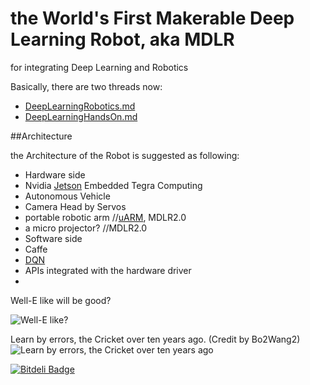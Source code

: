 # the World's First Makerable Deep Learning Robot, aka MDLR

for integrating Deep Learning and Robotics

Basically, there are two threads now:

* [DeepLearningRobotics.md](https://github.com/NirViaje/DeepLearningRobotics/blob/master/DeepLearningRobotics.md)
* [DeepLearningHandsOn.md](https://github.com/NirViaje/DeepLearningRobotics/blob/master/DeepLearningHandsOn.md)

##Architecture

the Architecture of the Robot is suggested as following:

* Hardware side
 * Nvidia [Jetson](https://developer.nvidia.com/get-started-jetson) Embedded Tegra Computing
 * Autonomous Vehicle
 * Camera Head by Servos
 * portable robotic arm //[uARM](https://www.kickstarter.com/projects/ufactory/uarm-put-a-miniature-industrial-robot-arm-on-your/description), MDLR2.0
 * a micro projector? //MDLR2.0
* Software side
 * Caffe
 * [DQN](https://github.com/NirViaje/DeepLearningRobotics/blob/master/DeepLearningHandsOn.md)
 * APIs integrated with the hardware driver
 * 
 
Well-E like will be good?

![Well-E like?](https://pbs.twimg.com/media/Bnq4_MSIYAArik6.jpg)

Learn by errors, the Cricket over ten years ago.
(Credit by Bo2Wang2)
![Learn by errors, the Cricket over ten years ago](http://img6.douban.com/view/photo/photo/public/p1033179089.jpg "Learn by errors, the Cricket over ten years ago")


[![Bitdeli Badge](https://d2weczhvl823v0.cloudfront.net/NirViaje/deeplearningrobotics/trend.png)](https://bitdeli.com/free "Bitdeli Badge")

